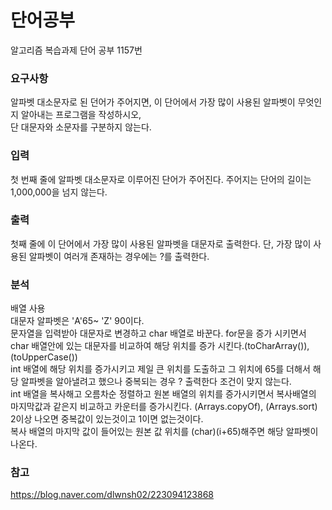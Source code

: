 # 단어공부

<p>
알고리즘 복습과제 단어 공부 1157번 
</p>

### 요구사항

알파벳 대소문자로 된 던어가 주어지면, 이 단어에서 가장 많이 사용된 알파벳이 무엇인지 알아내는 프로그램을 작성하시오, </br>단 대문자와 소문자를 구분하지 않는다. 
### 입력
첫 번째 줄에 알파벳 대소문자로 이루어진 단어가 주어진다. 주어지는 단어의 길이는 1,000,000을 넘지 않는다.

### 출력

첫째 줄에 이 단어에서 가장 많이 사용된 알파벳을 대문자로 출력한다. 단, 가장 많이 사용된 알파벳이 여러개 존재하는 경우에는 ?를 출력한다.

### 분석
배열 사용 </br>
대문자 알파벳은 'A'65~ 'Z' 90이다. </br>
문자열을 입력받아 대문자로 변경하고 char 배열로 바꾼다. for문을 증가 시키면서 char 배열안에 있는 대문자를 비교하여 해당 위치를 증가 시킨다.(toCharArray()), (toUpperCase()) </br>
int 배열에 해당 위치를 증가시키고 제일 큰 위치를 도출하고 그 위치에 65를 더해서 해당 알파벳을 알아낼려고 했으나 중복되는 경우 ? 출력한다 조건이 맞지 않는다.</br>
int 배열을 복사해고 오름차순 정렬하고 원본 배열의 위치를 증가시키면서 복사배열의 마지막값과 같은지 비교하고 카운터를 증가시킨다.  (Arrays.copyOf), (Arrays.sort) <br>
2이상 나오면 중복값이 있는것이고 1이면 없는것이다.</br>
복사 배열의 마지막  값이 들어있는 원본 값 위치를 (char)(i+65)해주면 해당 알파벳이 나온다.

### 참고
https://blog.naver.com/dlwnsh02/223094123868